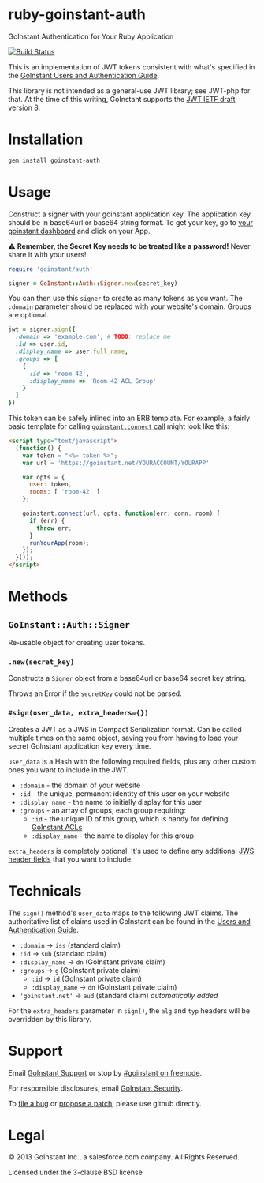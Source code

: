 # ruby-goinstant-auth

GoInstant Authentication for Your Ruby Application

[![Build Status](https://magnum.travis-ci.com/goinstant/ruby-goinstant-auth.png?token=fy6GC4GtQkNjSzNF3geU&branch=master)](https://magnum.travis-ci.com/goinstant/ruby-goinstant-auth)

This is an implementation of JWT tokens consistent with what's specified in the
[GoInstant Users and Authentication
Guide](https://developers.goinstant.com/v1/guides/users_and_authentication.html).

This library is not intended as a general-use JWT library; see JWT-php for
that. At the time of this writing, GoInstant supports the [JWT IETF draft
version 8](https://tools.ietf.org/html/draft-ietf-oauth-json-web-token-08).

# Installation

```sh
gem install goinstant-auth
```

# Usage

Construct a signer with your goinstant application key. The application key
should be in base64url or base64 string format. To get your key, go to [your
goinstant dashboard](https://goinstant.com/dashboard) and click on your App.

:warning: **Remember, the Secret Key needs to be treated like a password!**
Never share it with your users!

```ruby
require 'goinstant/auth'

signer = GoInstant::Auth::Signer.new(secret_key)
```

You can then use this `signer` to create as many tokens as you want. The
`:domain` parameter should be replaced with your website's domain. Groups are
optional.

```ruby
jwt = signer.sign({
  :domain => 'example.com', # TODO: replace me
  :id => user.id,
  :display_name => user.full_name,
  :groups => [
    {
      :id => 'room-42',
      :display_name => 'Room 42 ACL Group'
    }
  ]
})
```

This token can be safely inlined into an ERB template.  For example, a fairly
basic template for calling [`goinstant.connect`
call](https://developers.goinstant.com/v1/javascript_api/connect.html) might
look like this:

```html
<script type="text/javascript">
  (function() {
    var token = "<%= token %>";
    var url = 'https://goinstant.net/YOURACCOUNT/YOURAPP'

    var opts = {
      user: token,
      rooms: [ 'room-42' ]
    };

    goinstant.connect(url, opts, function(err, conn, room) {
      if (err) {
        throw err;
      }
      runYourApp(room);
    });
  }());
</script>
```

# Methods

## `GoInstant::Auth::Signer`

Re-usable object for creating user tokens.

### `.new(secret_key)`

Constructs a `Signer` object from a base64url or base64 secret key string.

Throws an Error if the `secretKey` could not be parsed.

### `#sign(user_data, extra_headers={})`

Creates a JWT as a JWS in Compact Serialization format.  Can be called multiple
times on the same object, saving you from having to load your secret GoInstant
application key every time.

`user_data` is a Hash with the following required fields, plus any other
custom ones you want to include in the JWT.

- `:domain` - the domain of your website
- `:id` - the unique, permanent identity of this user on your website
- `:display_name` - the name to initially display for this user
- `:groups` - an array of groups, each group requiring:
  - `:id` - the unique ID of this group, which is handy for defining [GoInstant ACLs](https://developers.goinstant.com/v1/guides/creating_and_managing_acl.html)
  - `:display_name` - the name to display for this group

`extra_headers` is completely optional.  It's used to define any additional
[JWS header fields](http://tools.ietf.org/html/draft-ietf-jose-json-web-signature-11#section-4.1)
that you want to include.

# Technicals

The `sign()` method's `user_data` maps to the following JWT claims.
The authoritative list of claims used in GoInstant can be found in the [Users and Authentication Guide](https://developers.goinstant.com/v1/guides/users_and_authentication.html#which-reserved-claims-are-required).

- `:domain` -> `iss` (standard claim)
- `:id` -> `sub` (standard claim)
- `:display_name` -> `dn` (GoInstant private claim)
- `:groups` -> `g` (GoInstant private claim)
  - `:id` -> `id` (GoInstant private claim)
  - `:display_name` -> `dn` (GoInstant private claim)
- `'goinstant.net'` -> `aud` (standard claim) _automatically added_

For the `extra_headers` parameter in `sign()`, the `alg` and `typ` headers will
be overridden by this library.

# Support

Email [GoInstant Support](mailto:support@goinstant.com) or stop by [#goinstant
on freenode](irc://irc.freenode.net/#goinstant).

For responsible disclosures, email [GoInstant Security](mailto:security@goinstant.com).

To [file a bug](https://github.com/goinstant/node-goinstant-auth/issues) or
[propose a patch](https://github.com/goinstant/node-goinstant-auth/pulls),
please use github directly.

# Legal

&copy; 2013 GoInstant Inc., a salesforce.com company.  All Rights Reserved.

Licensed under the 3-clause BSD license
